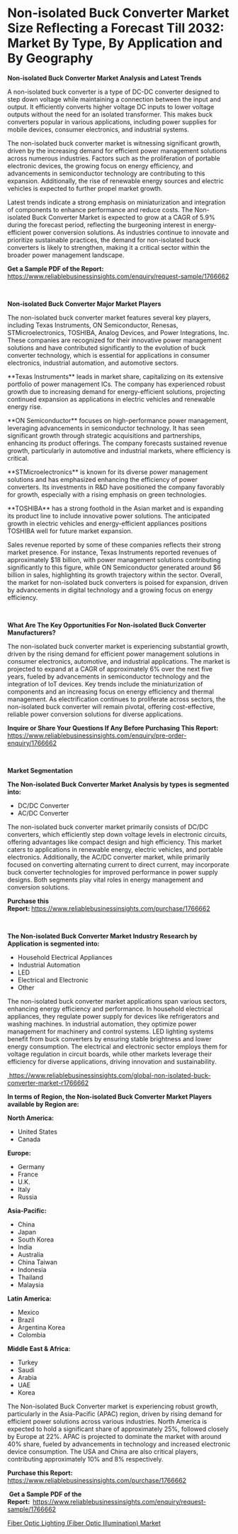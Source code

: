 <p><h1>Non-isolated Buck Converter Market Size Reflecting a Forecast Till 2032: Market By Type, By Application and By Geography</h1></p><p><strong>Non-isolated Buck Converter Market Analysis and Latest Trends</strong></p>
<p><p>A non-isolated buck converter is a type of DC-DC converter designed to step down voltage while maintaining a connection between the input and output. It efficiently converts higher voltage DC inputs to lower voltage outputs without the need for an isolated transformer. This makes buck converters popular in various applications, including power supplies for mobile devices, consumer electronics, and industrial systems.</p><p>The non-isolated buck converter market is witnessing significant growth, driven by the increasing demand for efficient power management solutions across numerous industries. Factors such as the proliferation of portable electronic devices, the growing focus on energy efficiency, and advancements in semiconductor technology are contributing to this expansion. Additionally, the rise of renewable energy sources and electric vehicles is expected to further propel market growth.</p><p>Latest trends indicate a strong emphasis on miniaturization and integration of components to enhance performance and reduce costs. The Non-isolated Buck Converter Market is expected to grow at a CAGR of 5.9% during the forecast period, reflecting the burgeoning interest in energy-efficient power conversion solutions. As industries continue to innovate and prioritize sustainable practices, the demand for non-isolated buck converters is likely to strengthen, making it a critical sector within the broader power management landscape.</p></p>
<p><strong>Get a Sample PDF of the Report:&nbsp;</strong> <a href="https://www.reliablebusinessinsights.com/enquiry/request-sample/1766662?utm_campaign=3148&utm_medium=2&utm_source=Github&utm_content=ia&utm_term=11042025&utm_id=non-isolated-buck-converter">https://www.reliablebusinessinsights.com/enquiry/request-sample/1766662</a></p>
<p>&nbsp;</p>
<p><strong>Non-isolated Buck Converter Major Market Players</strong></p>
<p><p>The non-isolated buck converter market features several key players, including Texas Instruments, ON Semiconductor, Renesas, STMicroelectronics, TOSHIBA, Analog Devices, and Power Integrations, Inc. These companies are recognized for their innovative power management solutions and have contributed significantly to the evolution of buck converter technology, which is essential for applications in consumer electronics, industrial automation, and automotive sectors.</p><p>**Texas Instruments** leads in market share, capitalizing on its extensive portfolio of power management ICs. The company has experienced robust growth due to increasing demand for energy-efficient solutions, projecting continued expansion as applications in electric vehicles and renewable energy rise.</p><p>**ON Semiconductor** focuses on high-performance power management, leveraging advancements in semiconductor technology. It has seen significant growth through strategic acquisitions and partnerships, enhancing its product offerings. The company forecasts sustained revenue growth, particularly in automotive and industrial markets, where efficiency is critical.</p><p>**STMicroelectronics** is known for its diverse power management solutions and has emphasized enhancing the efficiency of power converters. Its investments in R&D have positioned the company favorably for growth, especially with a rising emphasis on green technologies.</p><p>**TOSHIBA** has a strong foothold in the Asian market and is expanding its product line to include innovative power solutions. The anticipated growth in electric vehicles and energy-efficient appliances positions TOSHIBA well for future market expansion.</p><p>Sales revenue reported by some of these companies reflects their strong market presence. For instance, Texas Instruments reported revenues of approximately $18 billion, with power management solutions contributing significantly to this figure, while ON Semiconductor generated around $6 billion in sales, highlighting its growth trajectory within the sector. Overall, the market for non-isolated buck converters is poised for expansion, driven by advancements in digital technology and a growing focus on energy efficiency.</p></p>
<p>&nbsp;</p>
<p><strong>What Are The Key Opportunities For Non-isolated Buck Converter Manufacturers?</strong></p>
<p><p>The non-isolated buck converter market is experiencing substantial growth, driven by the rising demand for efficient power management solutions in consumer electronics, automotive, and industrial applications. The market is projected to expand at a CAGR of approximately 6% over the next five years, fueled by advancements in semiconductor technology and the integration of IoT devices. Key trends include the miniaturization of components and an increasing focus on energy efficiency and thermal management. As electrification continues to proliferate across sectors, the non-isolated buck converter will remain pivotal, offering cost-effective, reliable power conversion solutions for diverse applications.</p></p>
<p><strong>Inquire or Share Your Questions If Any Before Purchasing This Report:</strong> <a href="https://www.reliablebusinessinsights.com/enquiry/pre-order-enquiry/1766662?utm_campaign=3148&utm_medium=2&utm_source=Github&utm_content=ia&utm_term=11042025&utm_id=non-isolated-buck-converter">https://www.reliablebusinessinsights.com/enquiry/pre-order-enquiry/1766662</a></p>
<p>&nbsp;</p>
<p><strong>Market Segmentation</strong></p>
<p><strong>The Non-isolated Buck Converter Market Analysis by types is segmented into:</strong></p>
<p><ul><li>DC/DC Converter</li><li>AC/DC Converter</li></ul></p>
<p><p>The non-isolated buck converter market primarily consists of DC/DC converters, which efficiently step down voltage levels in electronic circuits, offering advantages like compact design and high efficiency. This market caters to applications in renewable energy, electric vehicles, and portable electronics. Additionally, the AC/DC converter market, while primarily focused on converting alternating current to direct current, may incorporate buck converter technologies for improved performance in power supply designs. Both segments play vital roles in energy management and conversion solutions.</p></p>
<p><strong>Purchase this Report:&nbsp;</strong><a href="https://www.reliablebusinessinsights.com/purchase/1766662?utm_campaign=3148&utm_medium=2&utm_source=Github&utm_content=ia&utm_term=11042025&utm_id=non-isolated-buck-converter">https://www.reliablebusinessinsights.com/purchase/1766662</a></p>
<p>&nbsp;</p>
<p><strong>The Non-isolated Buck Converter Market Industry Research by Application is segmented into:</strong></p>
<p><ul><li>Household Electrical Appliances</li><li>Industrial Automation</li><li>LED</li><li>Electrical and Electronic</li><li>Other</li></ul></p>
<p><p>The non-isolated buck converter market applications span various sectors, enhancing energy efficiency and performance. In household electrical appliances, they regulate power supply for devices like refrigerators and washing machines. In industrial automation, they optimize power management for machinery and control systems. LED lighting systems benefit from buck converters by ensuring stable brightness and lower energy consumption. The electrical and electronic sector employs them for voltage regulation in circuit boards, while other markets leverage their efficiency for diverse applications, driving innovation and sustainability.</p></p>
<p><a href="https://www.reliablebusinessinsights.com/global-non-isolated-buck-converter-market-r1766662?utm_campaign=3148&utm_medium=2&utm_source=Github&utm_content=ia&utm_term=11042025&utm_id=non-isolated-buck-converter">&nbsp;https://www.reliablebusinessinsights.com/global-non-isolated-buck-converter-market-r1766662</a></p>
<p><strong>In terms of Region, the Non-isolated Buck Converter Market Players available by Region are:</strong></p>
<p>
    <p> <strong> North America: </strong>
        <ul>
            <li>United States</li>
            <li>Canada</li>
        </ul>
        </p> 
    <p> <strong> Europe: </strong>
        <ul>
            <li>Germany</li>
            <li>France</li>
            <li>U.K.</li>
            <li>Italy</li>
            <li>Russia</li>
        </ul>
        </p> 
    <p> <strong> Asia-Pacific: </strong>
        <ul>
            <li>China</li>
            <li>Japan</li>
            <li>South Korea</li>
            <li>India</li>
            <li>Australia</li>
            <li>China Taiwan</li>
            <li>Indonesia</li>
            <li>Thailand</li>
            <li>Malaysia</li>
        </ul>
        </p> 
    <p> <strong> Latin America: </strong>
        <ul>
            <li>Mexico</li>
            <li>Brazil</li>
            <li>Argentina Korea</li>
            <li>Colombia</li>
        </ul>
        </p> 
    <p> <strong> Middle East & Africa: </strong>
        <ul>
            <li>Turkey</li>
            <li>Saudi</li>
            <li>Arabia</li>
            <li>UAE</li>
            <li>Korea</li>
        </ul>
    </p>
    </p>
<p><p>The Non-isolated Buck Converter market is experiencing robust growth, particularly in the Asia-Pacific (APAC) region, driven by rising demand for efficient power solutions across various industries. North America is expected to hold a significant share of approximately 25%, followed closely by Europe at 22%. APAC is projected to dominate the market with around 40% share, fueled by advancements in technology and increased electronic device consumption. The USA and China are also critical players, contributing approximately 10% and 8% respectively.</p></p>
<p><strong>Purchase this Report: </strong><a href="https://www.reliablebusinessinsights.com/purchase/1766662?utm_campaign=3148&utm_medium=2&utm_source=Github&utm_content=ia&utm_term=11042025&utm_id=non-isolated-buck-converter">https://www.reliablebusinessinsights.com/purchase/1766662</a></p>
<p>&nbsp;<strong>Get a Sample PDF of the Report:&nbsp;&nbsp;</strong><a href="https://www.reliablebusinessinsights.com/enquiry/request-sample/1766662?utm_campaign=3148&utm_medium=2&utm_source=Github&utm_content=ia&utm_term=11042025&utm_id=non-isolated-buck-converter">https://www.reliablebusinessinsights.com/enquiry/request-sample/1766662</a></p>
<p><strong></strong></p>
<p><p><a href="https://github.com/kavechoxo/Market-Research-Report-List-1/blob/main/fiber-optic-lighting-fiber-optic-illumination-market.md?utm_campaign=3148&utm_medium=2&utm_source=Github&utm_content=ia&utm_term=11042025&utm_id=non-isolated-buck-converter">Fiber Optic Lighting (Fiber Optic Illumination) Market</a></p></p>